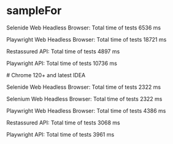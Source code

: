 ﻿# sampleFor
Selenide Web Headless Browser: Total time of tests 6536 ms

Playwright Web Headless Browser: Total time of tests 18721 ms

Restassured API: Total time of tests 4897 ms

Playwright API: Total time of tests 10736 ms

﻿# Chrome 120+ and latest IDEA

Selenide Web Headless Browser: Total time of tests 2322 ms

Selenium Web Headless Browser: Total time of tests 2322 ms

Playwright Web Headless Browser: Total time of tests 4386 ms

Restassured API: Total time of tests 3068 ms

Playwright API: Total time of tests 3961 ms

